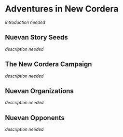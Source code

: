 # Adventures in New Cordera

*introduction needed*

## Nuevan Story Seeds

*description needed*

## The New Cordera Campaign

*description needed*

## Nuevan Organizations

*description needed*

## Nuevan Opponents

*description needed*

